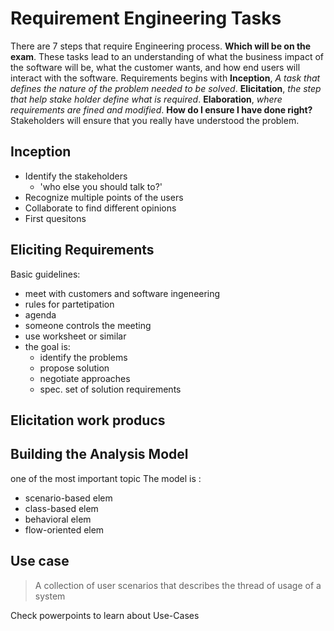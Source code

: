 # Requirement Engineering Tasks
There are 7 steps that require Engineering process.
**Which will be on the exam**.
These tasks lead to an understanding of what the business impact of the software will be, what the customer wants, and how end users will interact with the software. Requirements begins with **Inception**, *A task that defines the nature of the problem needed to be solved*. **Elicitation**, *the step that help stake holder define what is required*. **Elaboration**, *where requirements are fined and modified*. **How do I ensure I have done right?** Stakeholders will ensure that you really have understood the problem.

## Inception 
- Identify the stakeholders
    - 'who else you should talk to?'
- Recognize multiple points of the users
- Collaborate to find different opinions
- First quesitons

## Eliciting Requirements
Basic guidelines:
- meet with customers and software ingeneering 
- rules for partetipation
- agenda
- someone controls the meeting
- use worksheet or similar
- the goal is:
    - identify the problems
    - propose solution
    - negotiate approaches
    - spec. set of solution requirements

## Elicitation work producs
## Building the Analysis Model
one of the most important topic
The model is :
- scenario-based elem
- class-based elem
- behavioral elem
- flow-oriented elem

## Use case
> A collection of user scenarios that describes the thread of usage of a system

Check powerpoints to learn about Use-Cases